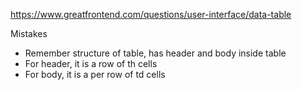 https://www.greatfrontend.com/questions/user-interface/data-table

Mistakes

* Remember structure of table, has header and body inside table
* For header, it is a row of th cells
* For body, it is a per row of td cells